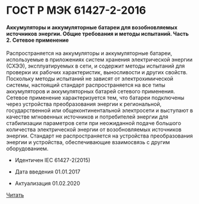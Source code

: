 # ГОСТ Р МЭК 61427-2-2016

#### Аккумуляторы и аккумуляторные батареи для возобновляемых источников энергии. Общие требования и методы испытаний. Часть 2. Сетевое применение 

Распространяется на аккумуляторы и аккумуляторные батареи, используемые в приложениях систем хранения электрической энергии (СХЭЭ), эксплуатируемых в сети, и содержит методы испытаний для проверки их рабочих характеристик, выносливости и других свойств. Поскольку методы испытаний не зависят от электрохимической системы, настоящий стандарт распространяется на все типы аккумуляторов и аккумуляторных батарей сетевого применения. Сетевое применение характеризуется тем, что батареи подключены через устройства преобразования энергии к региональной, государственной или общеконтинентальной электросети и выступают в качестве мгновенных источников и потребителей энергии для стабилизации параметров сети при неожиданной подаче большого количества электрической энергии от возобновляемых источников энергии. Стандарт не распространяется на устройства преобразования энергии и устройства, обеспечивающие взаимосвязь с другим оборудованием.

- Идентичен IEC 61427-2(2015)

- Дата введения	01.01.2017
- Актуализация	01.02.2020

<a href="~/files/МЭК 61427-2-2016.pdf" onclick="openPdf('МЭК 61427-2-2016.pdf', 'application/pdf');">Читать</a>